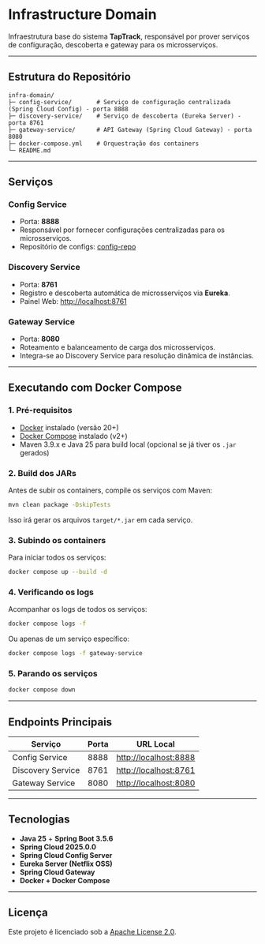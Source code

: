 # Infrastructure Domain

Infraestrutura base do sistema **TapTrack**, responsável por prover serviços de configuração, descoberta e gateway para
os microsserviços.

---

## Estrutura do Repositório

```
infra-domain/
├─ config-service/       # Serviço de configuração centralizada (Spring Cloud Config) - porta 8888
├─ discovery-service/    # Serviço de descoberta (Eureka Server) - porta 8761
├─ gateway-service/      # API Gateway (Spring Cloud Gateway) - porta 8080
├─ docker-compose.yml    # Orquestração dos containers
└─ README.md
```

---

## Serviços

### Config Service

- Porta: **8888**
- Responsável por fornecer configurações centralizadas para os microsserviços.
- Repositório de configs: [config-repo](https://github.com/taptrack-system/config-repo)

### Discovery Service

- Porta: **8761**
- Registro e descoberta automática de microsserviços via **Eureka**.
- Painel Web: [http://localhost:8761](http://localhost:8761)

### Gateway Service

- Porta: **8080**
- Roteamento e balanceamento de carga dos microsserviços.
- Integra-se ao Discovery Service para resolução dinâmica de instâncias.

---

## Executando com Docker Compose

### 1. Pré-requisitos

- [Docker](https://docs.docker.com/get-docker/) instalado (versão 20+)
- [Docker Compose](https://docs.docker.com/compose/) instalado (v2+)
- Maven 3.9.x e Java 25 para build local (opcional se já tiver os `.jar` gerados)

### 2. Build dos JARs

Antes de subir os containers, compile os serviços com Maven:

```bash
mvn clean package -DskipTests
````

Isso irá gerar os arquivos `target/*.jar` em cada serviço.

### 3. Subindo os containers

Para iniciar todos os serviços:

```bash
docker compose up --build -d
```

### 4. Verificando os logs

Acompanhar os logs de todos os serviços:

```bash
docker compose logs -f
```

Ou apenas de um serviço específico:

```bash
docker compose logs -f gateway-service
```

### 5. Parando os serviços

```bash
docker compose down
```

---

## Endpoints Principais

| Serviço           | Porta | URL Local                                      |
|-------------------|-------|------------------------------------------------|
| Config Service    | 8888  | [http://localhost:8888](http://localhost:8888) |
| Discovery Service | 8761  | [http://localhost:8761](http://localhost:8761) |
| Gateway Service   | 8080  | [http://localhost:8080](http://localhost:8080) |

---

## Tecnologias

* **Java 25** + **Spring Boot 3.5.6**
* **Spring Cloud 2025.0.0**
* **Spring Cloud Config Server**
* **Eureka Server (Netflix OSS)**
* **Spring Cloud Gateway**
* **Docker + Docker Compose**

---

## Licença

Este projeto é licenciado sob a [Apache License 2.0](LICENSE).


